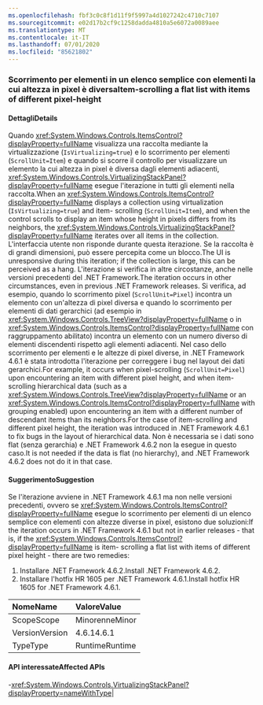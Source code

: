 ```yaml
---
ms.openlocfilehash: fbf3c0c8f1d11f9f5997a4d1027242c4710c7107
ms.sourcegitcommit: e02d17b2cf9c1258dadda4810a5e6072a0089aee
ms.translationtype: MT
ms.contentlocale: it-IT
ms.lasthandoff: 07/01/2020
ms.locfileid: "85621802"
---
```

### <a name="item-scrolling-a-flat-list-with-items-of-different-pixel-height"></a><span data-ttu-id="2b10f-101">Scorrimento per elementi in un elenco semplice con elementi la cui altezza in pixel è diversa</span><span class="sxs-lookup"><span data-stu-id="2b10f-101">Item-scrolling a flat list with items of different pixel-height</span></span>

#### <a name="details"></a><span data-ttu-id="2b10f-102">Dettagli</span><span class="sxs-lookup"><span data-stu-id="2b10f-102">Details</span></span>

<span data-ttu-id="2b10f-103">Quando <xref:System.Windows.Controls.ItemsControl?displayProperty=fullName> visualizza una raccolta mediante la virtualizzazione (<code>IsVirtualizing=true</code>) e lo scorrimento per elementi (<code>ScrollUnit=Item</code>) e quando si scorre il controllo per visualizzare un elemento la cui altezza in pixel è diversa dagli elementi adiacenti, <xref:System.Windows.Controls.VirtualizingStackPanel?displayProperty=fullName> esegue l'iterazione in tutti gli elementi nella raccolta.</span><span class="sxs-lookup"><span data-stu-id="2b10f-103">When an <xref:System.Windows.Controls.ItemsControl?displayProperty=fullName> displays a collection using virtualization (<code>IsVirtualizing=true</code>) and item- scrolling (<code>ScrollUnit=Item</code>), and when the control scrolls to display an item whose height in pixels differs from its neighbors, the <xref:System.Windows.Controls.VirtualizingStackPanel?displayProperty=fullName> iterates over all items in the collection.</span></span> <span data-ttu-id="2b10f-104">L'interfaccia utente non risponde durante questa iterazione. Se la raccolta è di grandi dimensioni, può essere percepita come un blocco.</span><span class="sxs-lookup"><span data-stu-id="2b10f-104">The UI is unresponsive during this iteration; if the collection is large, this can be perceived as a hang.</span></span> <span data-ttu-id="2b10f-105">L'iterazione si verifica in altre circostanze, anche nelle versioni precedenti del .NET Framework.</span><span class="sxs-lookup"><span data-stu-id="2b10f-105">The iteration occurs in other circumstances, even in previous .NET Framework releases.</span></span> <span data-ttu-id="2b10f-106">Si verifica, ad esempio, quando lo scorrimento pixel (<code>ScrollUnit=Pixel</code>) incontra un elemento con un'altezza di pixel diversa e quando lo scorrimento per elementi di dati gerarchici (ad esempio in <xref:System.Windows.Controls.TreeView?displayProperty=fullName> o in <xref:System.Windows.Controls.ItemsControl?displayProperty=fullName> con raggruppamento abilitato) incontra un elemento con un numero diverso di elementi discendenti rispetto agli elementi adiacenti. Nel caso dello scorrimento per elementi e le altezze di pixel diverse, in .NET Framework 4.6.1 è stata introdotta l'iterazione per correggere i bug nel layout dei dati gerarchici.</span><span class="sxs-lookup"><span data-stu-id="2b10f-106">For example, it occurs when pixel-scrolling (<code>ScrollUnit=Pixel</code>) upon encountering an item with different pixel height, and when item-scrolling hierarchical data (such as a <xref:System.Windows.Controls.TreeView?displayProperty=fullName> or an <xref:System.Windows.Controls.ItemsControl?displayProperty=fullName> with grouping enabled) upon encountering an item with a different number of descendant items than its neighbors.For the case of item-scrolling and different pixel height, the iteration was introduced in .NET Framework 4.6.1 to fix bugs in the layout of hierarchical data.</span></span>  <span data-ttu-id="2b10f-107">Non è necessaria se i dati sono flat (senza gerarchia) e .NET Framework 4.6.2 non la esegue in questo caso.</span><span class="sxs-lookup"><span data-stu-id="2b10f-107">It is not needed if the data is flat (no hierarchy), and .NET Framework 4.6.2 does not do it in that case.</span></span>

#### <a name="suggestion"></a><span data-ttu-id="2b10f-108">Suggerimento</span><span class="sxs-lookup"><span data-stu-id="2b10f-108">Suggestion</span></span>

<span data-ttu-id="2b10f-109">Se l'iterazione avviene in .NET Framework 4.6.1 ma non nelle versioni precedenti, ovvero se <xref:System.Windows.Controls.ItemsControl?displayProperty=fullName> esegue lo scorrimento per elementi di un elenco semplice con elementi con altezze diverse in pixel, esistono due soluzioni:</span><span class="sxs-lookup"><span data-stu-id="2b10f-109">If the iteration occurs in .NET Framework 4.6.1 but not in earlier releases - that is, if the <xref:System.Windows.Controls.ItemsControl?displayProperty=fullName> is item- scrolling a flat list with items of different pixel height - there are two remedies:</span></span><ol><li><span data-ttu-id="2b10f-110">Installare .NET Framework 4.6.2.</span><span class="sxs-lookup"><span data-stu-id="2b10f-110">Install .NET Framework 4.6.2.</span></span></li><li><span data-ttu-id="2b10f-111">Installare l'hotfix HR 1605 per .NET Framework 4.6.1.</span><span class="sxs-lookup"><span data-stu-id="2b10f-111">Install hotfix HR 1605 for .NET Framework 4.6.1.</span></span></li></ol>

| <span data-ttu-id="2b10f-112">Nome</span><span class="sxs-lookup"><span data-stu-id="2b10f-112">Name</span></span>    | <span data-ttu-id="2b10f-113">Valore</span><span class="sxs-lookup"><span data-stu-id="2b10f-113">Value</span></span>       |
|:--------|:------------|
| <span data-ttu-id="2b10f-114">Scope</span><span class="sxs-lookup"><span data-stu-id="2b10f-114">Scope</span></span>   |<span data-ttu-id="2b10f-115">Minorenne</span><span class="sxs-lookup"><span data-stu-id="2b10f-115">Minor</span></span>|
|<span data-ttu-id="2b10f-116">Version</span><span class="sxs-lookup"><span data-stu-id="2b10f-116">Version</span></span>|<span data-ttu-id="2b10f-117">4.6.1</span><span class="sxs-lookup"><span data-stu-id="2b10f-117">4.6.1</span></span>|
|<span data-ttu-id="2b10f-118">Type</span><span class="sxs-lookup"><span data-stu-id="2b10f-118">Type</span></span>|<span data-ttu-id="2b10f-119">Runtime</span><span class="sxs-lookup"><span data-stu-id="2b10f-119">Runtime</span></span>

#### <a name="affected-apis"></a><span data-ttu-id="2b10f-120">API interessate</span><span class="sxs-lookup"><span data-stu-id="2b10f-120">Affected APIs</span></span>

-<xref:System.Windows.Controls.VirtualizingStackPanel?displayProperty=nameWithType></li></ul>|
